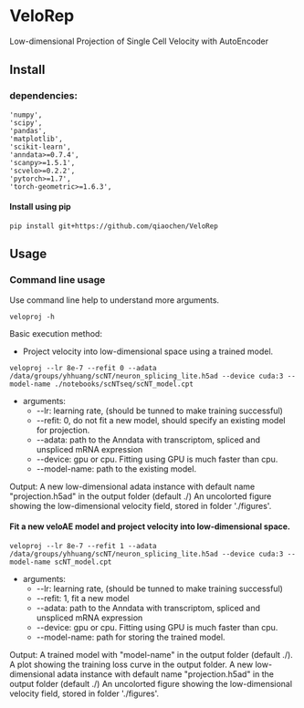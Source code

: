 # VeloRep
Low-dimensional Projection of Single Cell Velocity with AutoEncoder

## Install

### dependencies:

```
'numpy',
'scipy',
'pandas',
'matplotlib',
'scikit-learn',
'anndata>=0.7.4',
'scanpy>=1.5.1',
'scvelo>=0.2.2',
'pytorch>=1.7',
'torch-geometric>=1.6.3',
```

#### Install using pip

```
pip install git+https://github.com/qiaochen/VeloRep
```

## Usage

### Command line usage

Use command line help to understand more arguments.
```
veloproj -h
```

Basic execution method:
- Project velocity into low-dimensional space using a trained model.

```
veloproj --lr 8e-7 --refit 0 --adata /data/groups/yhhuang/scNT/neuron_splicing_lite.h5ad --device cuda:3 --model-name ./notebooks/scNTseq/scNT_model.cpt
```
- arguments:
    - --lr: learning rate, (should be tunned to make training successful)
    - --refit: 0, do not fit a new model, should specify an existing model for projection.
    - --adata: path to the Anndata with transcriptom, spliced and unspliced mRNA expression
    - --device: gpu or cpu. Fitting using GPU is much faster than cpu.
    - --model-name: path to the existing model.
    
Output:
    A new low-dimensional adata instance with default name "projection.h5ad" in the output folder (default ./)
    An uncolorted figure showing the low-dimensional velocity field, stored in folder './figures'.

#### Fit a new veloAE model and project velocity into low-dimensional space.
```
veloproj --lr 8e-7 --refit 1 --adata /data/groups/yhhuang/scNT/neuron_splicing_lite.h5ad --device cuda:3 --model-name scNT_model.cpt 
```
- arguments:
    - --lr: learning rate, (should be tunned to make training successful)
    - --refit: 1, fit a new model
    - --adata: path to the Anndata with transcriptom, spliced and unspliced mRNA expression
    - --device: gpu or cpu. Fitting using GPU is much faster than cpu.
    - --model-name: path for storing the trained model.
    
Output:
    A trained model with "model-name" in the output folder (default ./).
    A plot showing the training loss curve in the output folder.
    A new low-dimensional adata instance with default name "projection.h5ad" in the output folder (default ./)
    An uncolorted figure showing the low-dimensional velocity field, stored in folder './figures'.


